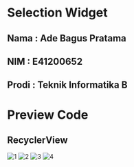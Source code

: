 # Selection Widget

## Nama : Ade Bagus Pratama

## NIM : E41200652

## Prodi : Teknik Informatika B

# Preview Code

## RecyclerView
![1](https://user-images.githubusercontent.com/55870942/135960068-4995bee5-31d6-406a-b96f-d29a9fe792d9.JPG)
![2](https://user-images.githubusercontent.com/55870942/135960072-f74e4c3a-42a9-4473-b363-f4dfdd6a66a5.JPG)
![3](https://user-images.githubusercontent.com/55870942/135960074-f1a1fbea-9d3e-44f6-a1c4-e0d8e735be21.JPG)
![4](https://user-images.githubusercontent.com/55870942/135960077-8826d06e-2e43-48d4-ac59-35d8e74f4102.JPG)


